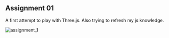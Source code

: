 ## Assignment 01

A first attempt to play with Three.js. Also trying to refresh my js knowledge.


![assignment_1](The-Creative-Web/classes⁩/class_01⁩/assignment_01.png)
